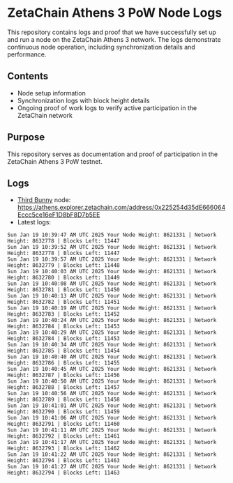 # ZetaChain Athens 3 PoW Node Logs
This repository contains logs and proof that we have successfully set up and run a node on the ZetaChain Athens 3 network. The logs demonstrate continuous node operation, including synchronization details and performance.

## Contents
- Node setup information
- Synchronization logs with block height details
- Ongoing proof of work logs to verify active participation in the ZetaChain network

## Purpose
This repository serves as documentation and proof of participation in the ZetaChain Athens 3 PoW testnet.

## Logs

- [Third Bunny](https://thirdbunny.xyz/) node: https://athens.explorer.zetachain.com/address/0x225254d35dE666064Eccc5ce16eF1D8bF8D7b5EE
- Latest logs:
```
Sun Jan 19 10:39:47 AM UTC 2025 Your Node Height: 8621331 | Network Height: 8632778 | Blocks Left: 11447
Sun Jan 19 10:39:52 AM UTC 2025 Your Node Height: 8621331 | Network Height: 8632778 | Blocks Left: 11447
Sun Jan 19 10:39:57 AM UTC 2025 Your Node Height: 8621331 | Network Height: 8632779 | Blocks Left: 11448
Sun Jan 19 10:40:03 AM UTC 2025 Your Node Height: 8621331 | Network Height: 8632780 | Blocks Left: 11449
Sun Jan 19 10:40:08 AM UTC 2025 Your Node Height: 8621331 | Network Height: 8632781 | Blocks Left: 11450
Sun Jan 19 10:40:13 AM UTC 2025 Your Node Height: 8621331 | Network Height: 8632782 | Blocks Left: 11451
Sun Jan 19 10:40:19 AM UTC 2025 Your Node Height: 8621331 | Network Height: 8632783 | Blocks Left: 11452
Sun Jan 19 10:40:24 AM UTC 2025 Your Node Height: 8621331 | Network Height: 8632784 | Blocks Left: 11453
Sun Jan 19 10:40:29 AM UTC 2025 Your Node Height: 8621331 | Network Height: 8632784 | Blocks Left: 11453
Sun Jan 19 10:40:34 AM UTC 2025 Your Node Height: 8621331 | Network Height: 8632785 | Blocks Left: 11454
Sun Jan 19 10:40:40 AM UTC 2025 Your Node Height: 8621331 | Network Height: 8632786 | Blocks Left: 11455
Sun Jan 19 10:40:45 AM UTC 2025 Your Node Height: 8621331 | Network Height: 8632787 | Blocks Left: 11456
Sun Jan 19 10:40:50 AM UTC 2025 Your Node Height: 8621331 | Network Height: 8632788 | Blocks Left: 11457
Sun Jan 19 10:40:56 AM UTC 2025 Your Node Height: 8621331 | Network Height: 8632789 | Blocks Left: 11458
Sun Jan 19 10:41:01 AM UTC 2025 Your Node Height: 8621331 | Network Height: 8632790 | Blocks Left: 11459
Sun Jan 19 10:41:06 AM UTC 2025 Your Node Height: 8621331 | Network Height: 8632791 | Blocks Left: 11460
Sun Jan 19 10:41:11 AM UTC 2025 Your Node Height: 8621331 | Network Height: 8632792 | Blocks Left: 11461
Sun Jan 19 10:41:17 AM UTC 2025 Your Node Height: 8621331 | Network Height: 8632793 | Blocks Left: 11462
Sun Jan 19 10:41:22 AM UTC 2025 Your Node Height: 8621331 | Network Height: 8632794 | Blocks Left: 11463
Sun Jan 19 10:41:27 AM UTC 2025 Your Node Height: 8621331 | Network Height: 8632794 | Blocks Left: 11463
```
